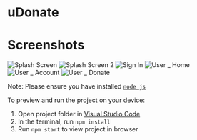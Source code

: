 
  # uDonate

  # Screenshots

  
  ![Splash Screen](https://github.com/taneshagahtori/uDonate-v1-Mobile-App/assets/104068017/c23f7007-78a9-4c2e-af87-146155dcd481)
  ![Splash Screen 2](https://github.com/taneshagahtori/uDonate-v1-Mobile-App/assets/104068017/02f44bd2-9110-498b-860e-cdcc7e80cc00)
  ![Sign In](https://github.com/taneshagahtori/uDonate-v1-Mobile-App/assets/104068017/11441c69-2577-4ab8-ae68-dea1a919327f)
  ![User _ Home](https://github.com/taneshagahtori/uDonate-v1-Mobile-App/assets/104068017/fcb40201-ee64-4f65-8685-4d41ecb04eba)
  ![User _ Account](https://github.com/taneshagahtori/uDonate-v1-Mobile-App/assets/104068017/ae54f90b-d659-4fea-acc0-fed869214a03)
  ![User _ Donate](https://github.com/taneshagahtori/uDonate-v1-Mobile-App/assets/104068017/2d867202-e5f0-4a75-9a4e-3b1e1e6a8557)




  Note: Please ensure you have installed <code><a href="https://nodejs.org/en/download/">node js</a></code>

  To preview and run the project on your device:
  1) Open project folder in <a href="https://code.visualstudio.com/download">Visual Studio Code</a>
  2) In the terminal, run `npm install`
  3) Run `npm start` to view project in browser
  
